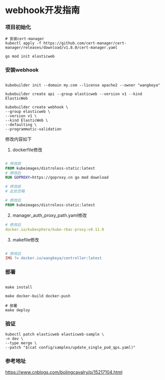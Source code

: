 webhook开发指南
===============

### 项目初始化

```text
# 安装cert-manager
kubectl apply -f https://github.com/cert-manager/cert-manager/releases/download/v1.8.0/cert-manager.yaml

go mod init elasticweb
```

### 安装webhook

```text

kubebuilder init --domain my.com --license apache2 --owner "wangkeya"

kubebuilder create api --group elasticweb --version v1 --kind ElasticWeb

kubebuilder create webhook \
--group elasticweb \
--version v1 \
--kind ElasticWeb \
--defaulting \
--programmatic-validation
```

修改内容如下

1. dockerfile修改

```dockerfile

# 修改前
FROM kubeimages/distroless-static:latest
# 修改后
RUN GOPROXY=https://goproxy.cn go mod download

# 修改前
# 此处忽略

# 修改后
FROM kubeimages/distroless-static:latest
```

2. manager_auth_proxy_path.yaml修改

```yaml
# 修改后
docker.io/kubesphere/kube-rbac-proxy:v0.11.0
```

3. makefile修改

```makefile

# 修改后
IMG ?= docker.io/wangkeya/controller:latest
```

### 部署

```text

make install

make docker-build docker-push

# 部署
make deploy
```

### 验证

```shell
kubectl patch elasticweb elasticweb-sample \
-n dev \
--type merge \
--patch "$(cat config/samples/update_single_pod_qps.yaml)"
```


### 参考地址

https://www.cnblogs.com/bolingcavalry/p/15217104.html
